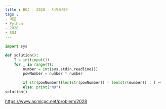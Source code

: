 ```yaml
---
title : BOJ - 2028 - 자기복제수
tags :
- 백준
- Python
- 2028
- BOJ
---
```


```python
import sys

def solution():
    T = int(input())
    for _ in range(T):
        number = int(sys.stdin.readline())
        powNumber = number * number

        if str(powNumber)[len(str(powNumber)) - len(str(number)) : ] == str(number): print("YES")
        else: print("NO")
solution()
```

https://www.acmicpc.net/problem/2028